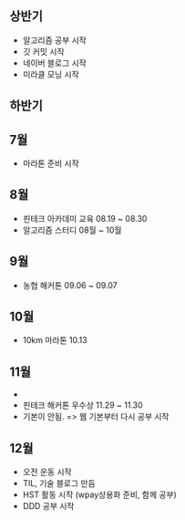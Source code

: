 ## 상반기
- 알고리즘 공부 시작
- 깃 커밋 시작
- 네이버 블로그 시작
- 미라클 모닝 시작


## 하반기

## 7월
- 마라톤 준비 시작
## 8월
- 핀테크 아카데미 교육 08.19 ~ 08.30
- 알고리즘 스터디 08월 ~ 10월
## 9월
- 농협 해커톤 09.06 ~ 09.07
## 10월
- 10km 마라톤 10.13 
## 11월
- 
- 핀테크 해커톤 우수상 11.29 ~ 11.30
- 기본이 안됨. => 웹 기본부터 다시 공부 시작
## 12월
- 오전 운동 시작
- TIL, 기술 블로그 만듬
- HST 활동 시작  (wpay상용화 준비, 함께 공부)
- DDD 공부 시작
